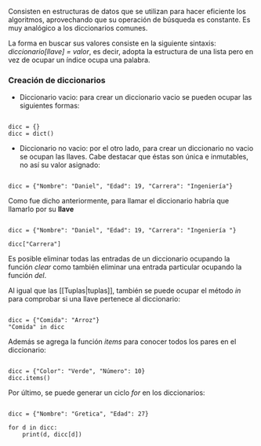 
Consisten en estructuras de datos que se utilizan para hacer eficiente los algoritmos, aprovechando que su operación de búsqueda es constante. Es muy analógico a los diccionarios comunes. 

La forma en buscar sus valores consiste en la siguiente sintaxis: *diccionario[llave] = valor*, es decir, adopta la estructura de una lista pero en vez de ocupar un índice ocupa una palabra. 

### Creación de diccionarios 

- Diccionario vacio: para crear un diccionario vacio se pueden ocupar las siguientes formas: 

```jupyter

dicc = {}
dicc = dict()

```

- Diccionario no vacio:  por el otro lado, para crear un diccionario no vacio se ocupan las llaves. Cabe destacar que éstas son única e inmutables, no así su valor asignado: 

```jupyter

dicc = {"Nombre": "Daniel", "Edad": 19, "Carrera": "Ingeniería"}

```

Como fue dicho anteriormente, para llamar el diccionario habría que llamarlo por su **llave**

```jupyter

dicc = {"Nombre": "Daniel", "Edad": 19, "Carrera": "Ingeniería "}

dicc["Carrera"]

```

Es posible eliminar todas las entradas de un diccionario ocupando la función *clear* como también eliminar una entrada particular ocupando la función *del*. 

Al igual que las [[Tuplas|tuplas]], también se puede ocupar el método *in* para comprobar si una llave pertenece al diccionario: 

```jupyter

dicc = {"Comida": "Arroz"}
"Comida" in dicc

```

Además se agrega la función *items* para conocer todos los pares en el diccionario: 

```jupyter

dicc = {"Color": "Verde", "Número": 10}
dicc.items()

```

Por último, se puede generar un ciclo *for* en los diccionarios: 

```jupyter

dicc = {"Nombre": "Gretica", "Edad": 27}

for d in dicc:
	print(d, dicc[d])

```

